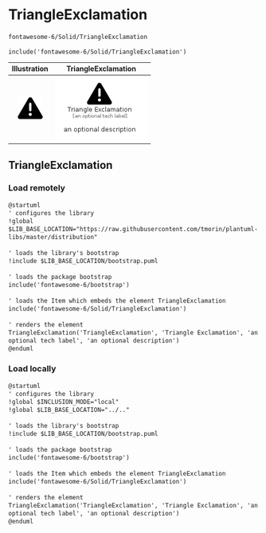 # TriangleExclamation


```text
fontawesome-6/Solid/TriangleExclamation
```

```text
include('fontawesome-6/Solid/TriangleExclamation')
```



| Illustration | TriangleExclamation |
| :---: | :---: |
| ![illustration for Illustration](../../fontawesome-6/Solid/TriangleExclamation.png) | ![illustration for TriangleExclamation](../../fontawesome-6/Solid/TriangleExclamation.Local.png) |




## TriangleExclamation

### Load remotely
```plantuml
@startuml
' configures the library
!global $LIB_BASE_LOCATION="https://raw.githubusercontent.com/tmorin/plantuml-libs/master/distribution"

' loads the library's bootstrap
!include $LIB_BASE_LOCATION/bootstrap.puml

' loads the package bootstrap
include('fontawesome-6/bootstrap')

' loads the Item which embeds the element TriangleExclamation
include('fontawesome-6/Solid/TriangleExclamation')

' renders the element
TriangleExclamation('TriangleExclamation', 'Triangle Exclamation', 'an optional tech label', 'an optional description')
@enduml
```

### Load locally
```plantuml
@startuml
' configures the library
!global $INCLUSION_MODE="local"
!global $LIB_BASE_LOCATION="../.."

' loads the library's bootstrap
!include $LIB_BASE_LOCATION/bootstrap.puml

' loads the package bootstrap
include('fontawesome-6/bootstrap')

' loads the Item which embeds the element TriangleExclamation
include('fontawesome-6/Solid/TriangleExclamation')

' renders the element
TriangleExclamation('TriangleExclamation', 'Triangle Exclamation', 'an optional tech label', 'an optional description')
@enduml
```

